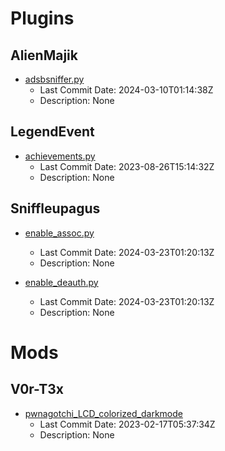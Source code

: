 # Plugins
## AlienMajik
- [adsbsniffer.py](Plugins/AlienMajik/pwnagotchi_plugins)
  - Last Commit Date: 2024-03-10T01:14:38Z
  - Description: None

## LegendEvent
- [achievements.py](Plugins/LegendEvent/pwnagotchi-custom-plugins)
  - Last Commit Date: 2023-08-26T15:14:32Z
  - Description: None

## Sniffleupagus
- [enable_assoc.py](Plugins/Sniffleupagus/pwnagotchi_plugins)
  - Last Commit Date: 2024-03-23T01:20:13Z
  - Description: None

- [enable_deauth.py](Plugins/Sniffleupagus/pwnagotchi_plugins)
  - Last Commit Date: 2024-03-23T01:20:13Z
  - Description: None

# Mods
## V0r-T3x
- [pwnagotchi_LCD_colorized_darkmode](Plugins/Sniffleupagus/pwnagotchi_plugins)
  - Last Commit Date: 2023-02-17T05:37:34Z
  - Description: None

